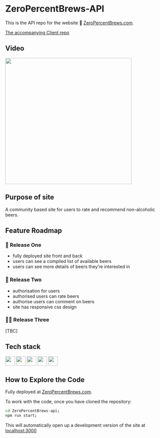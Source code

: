 # ZeroPercentBrews-API

This is the API repo for the website 🔗 [ZeroPercentBrews.com](https://www.zeropercentbrews.com).

[The accompanying Client repo](https://github.com/alastair10/ZeroPercentBrews-client)

## Video

[<img width="400px" src="https://i3.ytimg.com/vi/FMtE3SbgWtE/maxresdefault.jpg" >](https://youtu.be/FMtE3SbgWtE "ZeroPercentBrews.com Video")

## Purpose of site

A community based site for users to rate and recommend non-alcoholic beers.

## Feature Roadmap

### 🚀 Release One

- fully deployed site front and back
- users can see a compiled list of available beers
- users can see more details of beers they’re interested in

### 🚀 Release Two

- authorisation for users
- authorised users can rate beers
- authorise users can comment on beers
- site has responsive css design

### 🧑‍💻 Release Three

[TBC]

## Tech stack

<img height="30" src="https://img.shields.io/badge/-NodeJS-339933?logo=Node.js&logoColor=white" /> <img height="30" src="https://img.shields.io/badge/-Express-000000?logo=Express&logoColor=white" /> <img height="30" src="https://img.shields.io/badge/-MongoDB-47A248?logo=MongoDB&logoColor=white" /> <img height="30" src="https://img.shields.io/badge/-Postman-FF6C37?logo=Postman&logoColor=white" /> <img height="30" src="https://img.shields.io/badge/-Jest-C21325?logo=Jest&logoColor=white" />

## How to Explore the Code

Fully deployed at [ZeroPercentBrews.com]('https://www.zeropercentbrews.com/).

To work with the code, once you have cloned the repository:

```bash
cd ZeroPercentBrews-api;
npm run start;
```

This will automatically open up a development version of the site at [localhost:3000]('http://localhost:3000')
